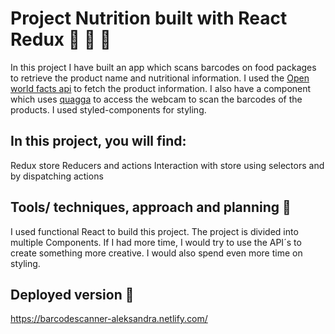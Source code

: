 # Project Nutrition built with React Redux 🍓 🍌 🥝

In this project I have built an app which scans barcodes on food packages to retrieve the product name and nutritional information. I used the [Open world facts api](https://world.openfoodfacts.org/) to fetch the product information. I also have a component which uses [quagga](https://github.com/serratus/quaggaJS) to access the webcam to scan the barcodes of the products. I used styled-components for styling.

## In this project, you will find:
Redux store
Reducers and actions
Interaction with store using selectors and by dispatching actions

## Tools/ techniques, approach and planning 🔨
I used functional React to build this project. The project is divided into multiple Components. If I had more time, I would try to use the API´s to create something more creative. I would also spend even more time on styling.

## Deployed version 🚀
https://barcodescanner-aleksandra.netlify.com/





